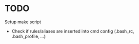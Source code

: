 # TODO

Setup make script
- Check if rules/aliases are inserted into cmd config (.bash_rc, .bash_profile, ...)
